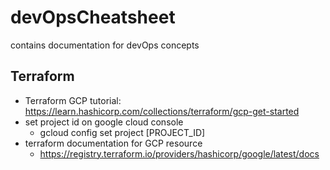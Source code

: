 # devOpsCheatsheet
contains documentation for devOps concepts

## Terraform
* Terraform GCP tutorial: https://learn.hashicorp.com/collections/terraform/gcp-get-started
* set project id on google cloud console
  * gcloud config set project [PROJECT_ID] 
* terraform documentation for GCP resource
  * https://registry.terraform.io/providers/hashicorp/google/latest/docs  
